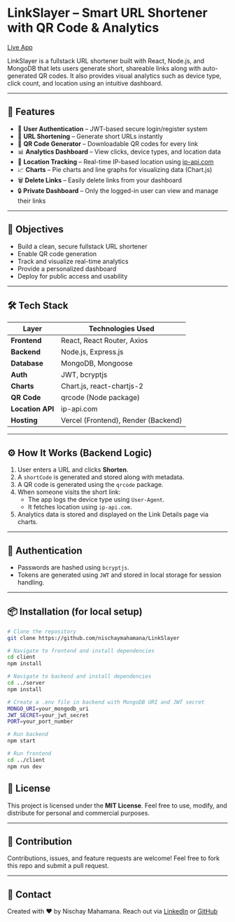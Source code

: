 # LinkSlayer – Smart URL Shortener with QR Code & Analytics

[Live App](https://linkslayer.vercel.app/)

LinkSlayer is a fullstack URL shortener built with React, Node.js, and MongoDB that lets users generate short, shareable links along with auto-generated QR codes. It also provides visual analytics such as device type, click count, and location using an intuitive dashboard.

---

## 🚀 Features

- 🔐 **User Authentication** – JWT-based secure login/register system
- 🔗 **URL Shortening** – Generate short URLs instantly
- 📱 **QR Code Generator** – Downloadable QR codes for every link
- 📊 **Analytics Dashboard** – View clicks, device types, and location data
- 🧭 **Location Tracking** – Real-time IP-based location using [ip-api.com](http://ip-api.com)
- 📈 **Charts** – Pie charts and line graphs for visualizing data (Chart.js)
- 🗑️ **Delete Links** – Easily delete links from your dashboard
- 🔒 **Private Dashboard** – Only the logged-in user can view and manage their links

---

## 🎯 Objectives

- Build a clean, secure fullstack URL shortener
- Enable QR code generation
- Track and visualize real-time analytics
- Provide a personalized dashboard
- Deploy for public access and usability

---

## 🛠️ Tech Stack

| Layer            | Technologies Used                   |
| ---------------- | ----------------------------------- |
| **Frontend**     | React, React Router, Axios          |
| **Backend**      | Node.js, Express.js                 |
| **Database**     | MongoDB, Mongoose                   |
| **Auth**         | JWT, bcryptjs                       |
| **Charts**       | Chart.js, react-chartjs-2           |
| **QR Code**      | qrcode (Node package)               |
| **Location API** | ip-api.com                          |
| **Hosting**      | Vercel (Frontend), Render (Backend) |

---

## ⚙️ How It Works (Backend Logic)

1. User enters a URL and clicks **Shorten**.
2. A `shortCode` is generated and stored along with metadata.
3. A QR code is generated using the `qrcode` package.
4. When someone visits the short link:
   - The app logs the device type using `User-Agent`.
   - It fetches location using `ip-api.com`.
5. Analytics data is stored and displayed on the Link Details page via charts.

---

## 🔐 Authentication

- Passwords are hashed using `bcryptjs`.
- Tokens are generated using `JWT` and stored in local storage for session handling.

---

## 📦 Installation (for local setup)

```bash
# Clone the repository
git clone https://github.com/nischaymahamana/LinkSlayer

# Navigate to frontend and install dependencies
cd client
npm install

# Navigate to backend and install dependencies
cd ../server
npm install

# Create a .env file in backend with MongoDB URI and JWT secret
MONGO_URI=your_mongodb_uri
JWT_SECRET=your_jwt_secret
PORT=your_port_number

# Run backend
npm start

# Run frontend
cd ../client
npm run dev

```

## 📝 License

This project is licensed under the **MIT License**.
Feel free to use, modify, and distribute for personal and commercial purposes.

---

## 🙌 Contribution

Contributions, issues, and feature requests are welcome!
Feel free to fork this repo and submit a pull request.

---

## 💬 Contact

Created with ❤️ by Nischay Mahamana.
Reach out via [LinkedIn](https://www.linkedin.com/in/nischaymahamana/) or [GitHub](https://github.com/nischaymahamana)

```
